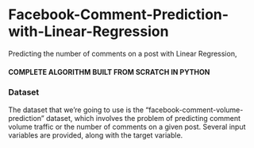 # Facebook-Comment-Prediction-with-Linear-Regression
Predicting the number of comments on a post with Linear Regression,
#### COMPLETE ALGORITHM BUILT FROM SCRATCH IN PYTHON
### Dataset
The dataset that we’re going to use is the “facebook-comment-volume-prediction” dataset, which involves the problem of predicting comment volume traffic or the number of comments on a given post. Several input variables are provided, along with the target variable.
